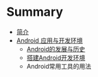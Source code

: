 # Summary

* [简介](README.md)
* [Android 应用与开发环境](chapter1/README.md)
   * [Android的发展与历史](chapter1/section1.md)
   * [搭建Android开发环境](chapter1/section2.md)
   * Android常用工具的用法

